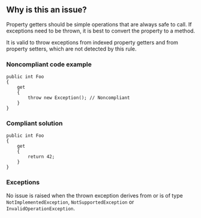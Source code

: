 ## Why is this an issue?

Property getters should be simple operations that are always safe to call. If exceptions need to be thrown, it is best to convert the property to a
method.

It is valid to throw exceptions from indexed property getters and from property setters, which are not detected by this rule.

### Noncompliant code example

    public int Foo
    {
        get
        {
            throw new Exception(); // Noncompliant
        }
    }

### Compliant solution

    public int Foo
    {
        get
        {
            return 42;
        }
    }

### Exceptions

No issue is raised when the thrown exception derives from or is of type `NotImplementedException`, `NotSupportedException` or
`InvalidOperationException`.